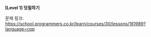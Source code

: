 **[Level 1] 덧칠하기**

문제 링크: https://school.programmers.co.kr/learn/courses/30/lessons/161989?language=cpp
